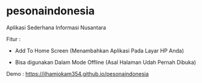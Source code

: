 # pesonaindonesia

Aplikasi Sederhana Informasi Nusantara

Fitur :

- Add To Home Screen (Menambahkan Aplikasi Pada Layar HP Anda)

- Bisa digunakan Dalam Mode Offline (Asal Halaman Udah Pernah Dibuka)



Demo : https://ilhamjokam354.github.io/pesonaindonesia
